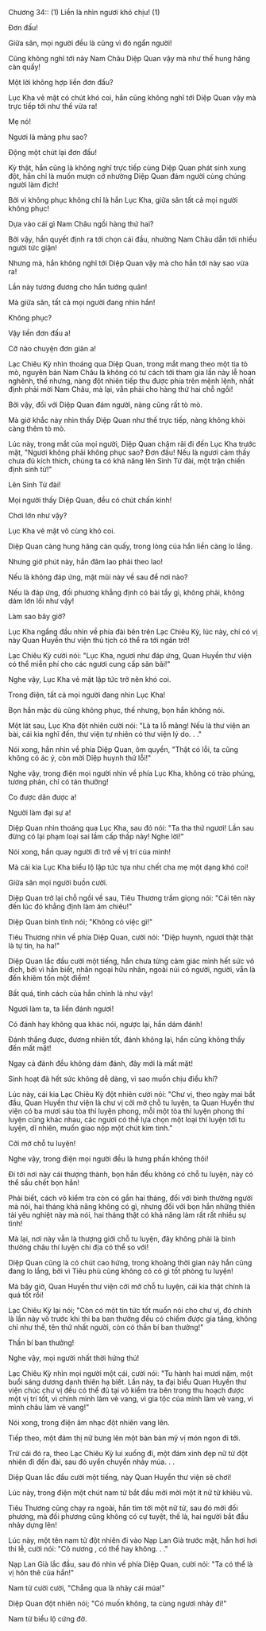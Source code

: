 




Chương 34:: (1) Liền là nhìn ngươi khó chịu! (1)


Đơn đấu!

Giữa sân, mọi người đều là cũng vì đó ngẩn người!

Cũng không nghĩ tới này Nam Châu Diệp Quan vậy mà như thế hung hăng càn quấy!

Một lời không hợp liền đơn đấu?

Lục Kha vẻ mặt có chút khó coi, hắn cũng không nghĩ tới Diệp Quan vậy mà trực tiếp tới như thế vừa ra!

Mẹ nó!

Ngươi là mãng phu sao?

Động một chút lại đơn đấu!

Kỳ thật, hắn cũng là không nghĩ trực tiếp cùng Diệp Quan phát sinh xung đột, hắn chỉ là muốn mượn cớ nhường Diệp Quan đám người cùng chúng người làm địch!

Bởi vì không phục không chỉ là hắn Lục Kha, giữa sân tất cả mọi người không phục!

Dựa vào cái gì Nam Châu ngồi hàng thứ hai?

Bởi vậy, hắn quyết định ra tới chọn cái đầu, nhường Nam Châu dẫn tới nhiều người tức giận!

Nhưng mà, hắn không nghĩ tới Diệp Quan vậy mà cho hắn tới này sao vừa ra!

Lần này tương đương cho hắn tướng quân!

Mà giữa sân, tất cả mọi người đang nhìn hắn!

Không phục?

Vậy liền đơn đấu a!

Cỡ nào chuyện đơn giản a!

Lạc Chiêu Kỳ nhìn thoáng qua Diệp Quan, trong mắt mang theo một tia tò mò, nguyên bản Nam Châu là không có tư cách tới tham gia lần này lễ hoan nghênh, thế nhưng, nàng đột nhiên tiếp thu được phía trên mệnh lệnh, nhất định phải mời Nam Châu, mà lại, vẫn phải cho hàng thứ hai chỗ ngồi!

Bởi vậy, đối với Diệp Quan đám người, nàng cũng rất tò mò.

Mà giờ khắc này nhìn thấy Diệp Quan như thế trực tiếp, nàng không khỏi càng thêm tò mò.

Lúc này, trong mắt của mọi người, Diệp Quan chậm rãi đi đến Lục Kha trước mặt, "Ngươi không phải không phục sao? Đơn đấu! Nếu là ngươi cảm thấy chưa đủ kích thích, chúng ta có khả năng lên Sinh Tử đài, một trận chiến định sinh tử!"

Lên Sinh Tử đài!

Mọi người thấy Diệp Quan, đều có chút chấn kinh!

Chơi lớn như vậy?

Lục Kha vẻ mặt vô cùng khó coi.

Diệp Quan càng hung hăng càn quấy, trong lòng của hắn liền càng lo lắng.

Nhưng giờ phút này, hắn đâm lao phải theo lao!

Nếu là không đáp ứng, mặt mũi này về sau để nơi nào?

Nếu là đáp ứng, đối phương khẳng định có bài tẩy gì, không phải, không dám lớn lối như vậy!

Làm sao bây giờ?

Lục Kha ngẩng đầu nhìn về phía đài bên trên Lạc Chiêu Kỳ, lúc này, chỉ có vị này Quan Huyền thư viện thủ tịch có thể ra tới ngăn trở!

Lạc Chiêu Kỳ cười nói: "Lục Kha, ngươi như đáp ứng, Quan Huyền thư viện có thể miễn phí cho các ngươi cung cấp sân bãi!"

Nghe vậy, Lục Kha vẻ mặt lập tức trở nên khó coi.

Trong điện, tất cả mọi người đang nhìn Lục Kha!

Bọn hắn mặc dù cũng không phục, thế nhưng, bọn hắn không nói.

Một lát sau, Lục Kha đột nhiên cười nói: "Là ta lỗ mãng! Nếu là thư viện an bài, cái kia nghĩ đến, thư viện tự nhiên có thư viện lý do. . ."

Nói xong, hắn nhìn về phía Diệp Quan, ôm quyền, "Thật có lỗi, ta cũng không có ác ý, còn mời Diệp huynh thứ lỗi!"

Nghe vậy, trong điện mọi người nhìn về phía Lục Kha, không có trào phúng, tương phản, chỉ có tán thưởng!

Co được dãn được a!

Người làm đại sự a!

Diệp Quan nhìn thoáng qua Lục Kha, sau đó nói: "Ta tha thứ ngươi! Lần sau đừng có lại phạm loại sai lầm cấp thấp này! Nghe lời!"

Nói xong, hắn quay người đi trở về vị trí của mình!

Mà cái kia Lục Kha biểu lộ lập tức tựa như chết cha mẹ một dạng khó coi!

Giữa sân mọi người buồn cười.

Diệp Quan trở lại chỗ ngồi về sau, Tiêu Thương trầm giọng nói: "Cái tên này đến lúc đó khẳng định làm ám chiêu!"

Diệp Quan bình tĩnh nói; "Không có việc gì!"

Tiêu Thương nhìn về phía Diệp Quan, cười nói: "Diệp huynh, ngươi thật thật là tự tin, ha ha!"

Diệp Quan lắc đầu cười một tiếng, hắn chưa từng cảm giác mình hết sức vô địch, bởi vì hắn biết, nhân ngoại hữu nhân, ngoài núi có người, người, vẫn là đến khiêm tốn một điểm!

Bất quá, tính cách của hắn chính là như vậy!

Ngươi làm ta, ta liền đánh ngươi!

Có đánh hay không qua khác nói, ngược lại, hắn dám đánh!

Đánh thắng được, đương nhiên tốt, đánh không lại, hắn cũng không thấy đến mất mặt!

Ngay cả đánh đều không dám đánh, đây mới là mất mặt!

Sinh hoạt đã hết sức không dễ dàng, vì sao muốn chịu điểu khí?

Lúc này, cái kia Lạc Chiêu Kỳ đột nhiên cười nói: "Chư vị, theo ngày mai bắt đầu, Quan Huyền thư viện là chư vị cởi mở chỗ tu luyện, ta Quan Huyền thư viện có ba mươi sáu tòa thí luyện phong, mỗi một tòa thí luyện phong thí luyện cũng khác nhau, các ngươi có thể lựa chọn một loại thí luyện tới tu luyện, dĩ nhiên, muốn giao nộp một chút kim tinh."

Cởi mở chỗ tu luyện!

Nghe vậy, trong điện mọi người đều là hưng phấn không thôi!

Đi tới nơi này cái thượng thành, bọn hắn đều không có chỗ tu luyện, này có thể sầu chết bọn hắn!

Phải biết, cách võ kiểm tra còn có gần hai tháng, đối với bình thường người mà nói, hai tháng khả năng không có gì, nhưng đối với bọn hắn những thiên tài yêu nghiệt này mà nói, hai tháng thật có khả năng làm rất rất nhiều sự tình!

Mà lại, nơi này vẫn là thượng giới chỗ tu luyện, đây không phải là bình thường châu thí luyện chi địa có thể so với!

Diệp Quan cũng là có chút cao hứng, trong khoảng thời gian này hắn cũng đang lo lắng, bởi vì Tiêu phủ cũng không có có gì tốt phòng tu luyện!

Mà bây giờ, Quan Huyền thư viện cởi mở chỗ tu luyện, cái kia thật chính là quá tốt rồi!

Lạc Chiêu Kỳ lại nói; "Còn có một tin tức tốt muốn nói cho chư vị, đó chính là lần này võ trước khi thi ba ban thưởng đều có chiếm được gia tăng, không chỉ như thế, tên thứ nhất người, còn có thần bí ban thưởng!"

Thần bí ban thưởng!

Nghe vậy, mọi người nhất thời hứng thú!

Lạc Chiêu Kỳ nhìn mọi người một cái, cười nói: "Tu hành hai mươi năm, một buổi sáng dương danh thiên hạ biết. Lần này, ta đại biểu Quan Huyền thư viện chúc chư vị đều có thể đủ tại võ kiểm tra bên trong thu hoạch được một vị trí tốt, vì chính mình làm vẻ vang, vì gia tộc của mình làm vẻ vang, vì mình châu làm vẻ vang!"

Nói xong, trong điện âm nhạc đột nhiên vang lên.

Tiếp theo, một đám thị nữ bưng lên một bàn bàn mỹ vị món ngon đi tới.

Trừ cái đó ra, theo Lạc Chiêu Kỳ lui xuống đi, một đám xinh đẹp nữ tử đột nhiên đi đến đài, sau đó uyển chuyển nhảy múa. . .

Diệp Quan lắc đầu cười một tiếng, này Quan Huyền thư viện sẽ chơi!

Lúc này, trong điện một chút nam tử bắt đầu mời mời một ít nữ tử khiêu vũ.

Tiêu Thương cũng chạy ra ngoài, hắn tìm tới một nữ tử, sau đó mời đối phương, mà đối phương cũng không có cự tuyệt, thế là, hai người bắt đầu nhảy dựng lên!

Lúc này, một tên nam tử đột nhiên đi vào Nạp Lan Già trước mặt, hắn hơi hơi thi lễ, cười nói: "Cô nương , có thể hay không. . ."

Nạp Lan Già lắc đầu, sau đó nhìn về phía Diệp Quan, cười nói: "Ta có thể là vị hôn thê của hắn!"

Nam tử cười cười, "Chẳng qua là nhảy cái múa!"

Diệp Quan đột nhiên nói; "Có muốn không, ta cùng ngươi nhảy đi!"

Nam tử biểu lộ cứng đờ.




